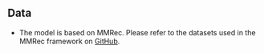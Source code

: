 
## Data  

* The model is based on MMRec. Please refer to the datasets used in the MMRec framework on [GitHub](https://github.com/enoche/MMRec).